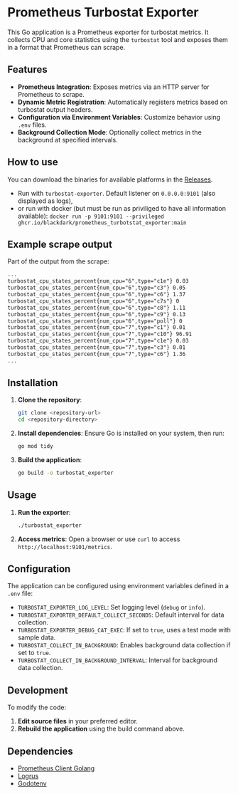 # Prometheus Turbostat Exporter

This Go application is a Prometheus exporter for turbostat metrics. 
It collects CPU and core statistics using the `turbostat` tool and exposes them in a format that Prometheus can scrape.

## Features

- **Prometheus Integration**: Exposes metrics via an HTTP server for Prometheus to scrape.
- **Dynamic Metric Registration**: Automatically registers metrics based on turbostat output headers.
- **Configuration via Environment Variables**: Customize behavior using `.env` files.
- **Background Collection Mode**: Optionally collect metrics in the background at specified intervals.

## How to use

You can download the binaries for available platforms in the [Releases](https://github.com/BlackDark/prometheus_turbotstat_exporter/releases).

- Run with `turbostat-exporter`. Default listener on `0.0.0.0:9101` (also displayed as logs),
- or run with docker (but must be run as priviliged to have all information available):
  `docker run -p 9101:9101 --privileged ghcr.io/blackdark/prometheus_turbotstat_exporter:main`


## Example scrape output

Part of the output from the scrape:

```txt
...
turbostat_cpu_states_percent{num_cpu="6",type="c1e"} 0.03
turbostat_cpu_states_percent{num_cpu="6",type="c3"} 0.05
turbostat_cpu_states_percent{num_cpu="6",type="c6"} 1.37
turbostat_cpu_states_percent{num_cpu="6",type="c7s"} 0
turbostat_cpu_states_percent{num_cpu="6",type="c8"} 1.11
turbostat_cpu_states_percent{num_cpu="6",type="c9"} 0.13
turbostat_cpu_states_percent{num_cpu="6",type="poll"} 0
turbostat_cpu_states_percent{num_cpu="7",type="c1"} 0.01
turbostat_cpu_states_percent{num_cpu="7",type="c10"} 96.91
turbostat_cpu_states_percent{num_cpu="7",type="c1e"} 0.03
turbostat_cpu_states_percent{num_cpu="7",type="c3"} 0.01
turbostat_cpu_states_percent{num_cpu="7",type="c6"} 1.36
...
```

## Installation

1. **Clone the repository**:
   ```bash
   git clone <repository-url>
   cd <repository-directory>
   ```

2. **Install dependencies**:
   Ensure Go is installed on your system, then run:
   ```bash
   go mod tidy
   ```

3. **Build the application**:
   ```bash
   go build -o turbostat_exporter
   ```

## Usage

1. **Run the exporter**:
   ```bash
   ./turbostat_exporter
   ```

2. **Access metrics**:
   Open a browser or use `curl` to access `http://localhost:9101/metrics`.

## Configuration

The application can be configured using environment variables defined in a `.env` file:

- `TURBOSTAT_EXPORTER_LOG_LEVEL`: Set logging level (`debug` or `info`).
- `TURBOSTAT_EXPORTER_DEFAULT_COLLECT_SECONDS`: Default interval for data collection.
- `TURBOSTAT_EXPORTER_DEBUG_CAT_EXEC`: If set to `true`, uses a test mode with sample data.
- `TURBOSTAT_COLLECT_IN_BACKGROUND`: Enables background data collection if set to `true`.
- `TURBOSTAT_COLLECT_IN_BACKGROUND_INTERVAL`: Interval for background data collection.

## Development

To modify the code:

1. **Edit source files** in your preferred editor.
2. **Rebuild the application** using the build command above.

## Dependencies

- [Prometheus Client Golang](https://github.com/prometheus/client_golang)
- [Logrus](https://github.com/sirupsen/logrus)
- [Godotenv](https://github.com/joho/godotenv)

